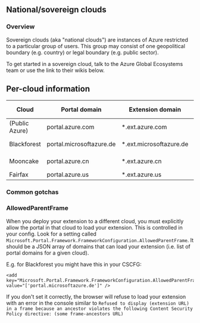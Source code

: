 <properties pageTitle="Deployments" description="Deployments" services="portalfx" documentationCenter="portalfx" authors="flanakin,spaoliello" />

<a name="national-sovereign-clouds"></a>
## National/sovereign clouds
<a name="national-sovereign-clouds-overview"></a>
### Overview

Sovereign clouds (aka "national clouds") are instances of Azure restricted to a particular group of users. This group may consist of one geopolitical boundary (e.g. country) or legal boundary (e.g. public sector).

To get started in a sovereign cloud, talk to the Azure Global Ecosystems team or use the link to their wikis below.

<a name="per-cloud-information"></a>
## Per-cloud information

| Cloud          | Portal domain            | Extension domain        | More information |
|----------------|--------------------------|-------------------------|------------------|
| (Public Azure) | portal.azure.com         | *.ext.azure.com         |       (N/A)      |
| Blackforest    | portal.microsoftazure.de | *.ext.microsoftazure.de | [Blackforest wiki](http://aka.ms/blackforest) |
| Mooncake       | portal.azure.cn          | *.ext.azure.cn          | [Mooncake wiki](http://mooncake/)    |
| Fairfax        | portal.azure.us          | *.ext.azure.us          | [Fairfax wiki](http://fairfax/)     |


<a name="per-cloud-information-common-gotchas"></a>
### Common gotchas

<a name="per-cloud-information-allowedparentframe"></a>
### AllowedParentFrame
When you deploy your extension to a different cloud, you must explicitly allow the portal in that cloud to load your extension.
This is controlled in your config. Look for a setting called `Microsoft.Portal.Framework.FrameworkConfiguration.AllowedParentFrame`. It should be a JSON array of domains that can load your extension (i.e. list of portal domains for a given cloud).

E.g. for Blackforest you might have this in your CSCFG:
```
<add key="Microsoft.Portal.Framework.FrameworkConfiguration.AllowedParentFrame" value="['portal.microsoftazure.de']" />
```

If you don't set it correctly, the browser will refuse to load your extension with an error in the console similar to `Refused to display (extension URL) in a frame because an ancestor violates the following Content Security Policy directive: (some frame-ancestors URL)`
